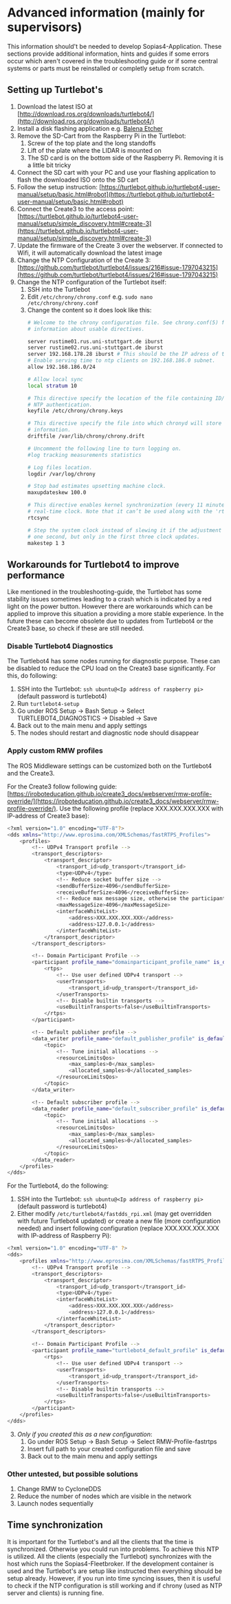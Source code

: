 # Advanced information (mainly for supervisors)
This information should't be needed to develop Sopias4-Application. These sections provide additional information, hints and guides if some errors occur which aren't covered in the troubleshooting guide or if some central systems or parts must be reinstalled or completly setup from scratch.

## Setting up Turtlebot's
1. Download the latest ISO at [http://download.ros.org/downloads/turtlebot4/](http://download.ros.org/downloads/turtlebot4/)
2. Install a disk flashing application e.g. [Balena Etcher](https://etcher.balena.io)
3. Remove the SD-Cart from the Raspberry Pi in the Turtlebot:
   1. Screw of the top plate and the long standoffs
   2. Lift of the plate where the LIDAR is mounted on
   3. The SD card is on the bottom side of the Raspberry Pi. Removing it is a little bit tricky
4. Connect the SD cart with your PC and use your flashing application to flash the downloaded ISO onto the SD cart
5. Follow the setup instruction: [https://turtlebot.github.io/turtlebot4-user-manual/setup/basic.html#robot](https://turtlebot.github.io/turtlebot4-user-manual/setup/basic.html#robot)
6. Connect the Create3 to the access point: [https://turtlebot.github.io/turtlebot4-user-manual/setup/simple_discovery.html#create-3](https://turtlebot.github.io/turtlebot4-user-manual/setup/simple_discovery.html#create-3)
7. Update the firmware of the Create 3 over the webserver. If connected to Wifi, it will automatically download the latest image
8. Change the NTP Configuration of the Create 3: [https://github.com/turtlebot/turtlebot4/issues/216#issue-1797043215](https://github.com/turtlebot/turtlebot4/issues/216#issue-1797043215)
9. Change the NTP configuration of the Turtlebot itself:
   1. SSH into the Turtlebot
   2. Edit `/etc/chrony/chrony.conf` e.g. `sudo nano /etc/chrony/chrony.conf`
   3. Change the content so it does look like this:
      ```bash
      # Welcome to the chrony configuration file. See chrony.conf(5) for more
      # information about usable directives.

      server rustime01.rus.uni-stuttgart.de iburst
      server rustime02.rus.uni-stuttgart.de iburst
      server 192.168.178.28 iburst # This should be the IP adress of the host where Sopias4 Fleetbroker runs on
      # Enable serving time to ntp clients on 192.168.186.0 subnet.
      allow 192.168.186.0/24

      # Allow local sync
      local stratum 10

      # This directive specify the location of the file containing ID/key pairs for
      # NTP authentication.
      keyfile /etc/chrony/chrony.keys

      # This directive specify the file into which chronyd will store the rate
      # information.
      driftfile /var/lib/chrony/chrony.drift

      # Uncomment the following line to turn logging on.
      #log tracking measurements statistics

      # Log files location.
      logdir /var/log/chrony

      # Stop bad estimates upsetting machine clock.
      maxupdateskew 100.0

      # This directive enables kernel synchronization (every 11 minutes) of the
      # real-time clock. Note that it can’t be used along with the 'rtcfile' directive.
      rtcsync

      # Step the system clock instead of slewing it if the adjustment is larger than
      # one second, but only in the first three clock updates.
      makestep 1 3
      ```
## Workarounds for Turtlebot4 to improve performance
Like mentioned in the troubleshooting-guide, the Turtlebot has some stability issues sometimes leading to a crash which is indicated by a red light on the power button. However there are workarounds which can be applied to improve this situation a providing a more stable experience. In the future these can become obsolete due to updates from Turtlebot4 or the Create3 base, so check if these are still needed.

### Disable Turtlebot4 Diagnostics
The Turtlebot4 has some nodes running for diagnostic purpose. These can be disabled to reduce the CPU load on the Create3 base significantly. For this, do following:
1. SSH into the Turtlebot: `ssh ubuntu@<Ip address of raspberry pi>` (default password is turtlebot4)
2. Run `turtlebot4-setup`
3. Go under ROS Setup -> Bash Setup -> Select TURTLEBOT4_DIAGNOSTICS -> Disabled -> Save
4. Back out to the main menu and apply settings
5. The nodes should restart and diagnostic node should disappear

### Apply custom RMW profiles
The ROS Middleware settings can be customized both on the Turtlebot4 and the Create3.

For the Create3 follow following guide: [https://iroboteducation.github.io/create3_docs/webserver/rmw-profile-override/](https://iroboteducation.github.io/create3_docs/webserver/rmw-profile-override/). Use the following profile  (replace XXX.XXX.XXX.XXX with IP-address of Create3 base):
```bash
<?xml version="1.0" encoding="UTF-8"?>
<dds xmlns="http://www.eprosima.com/XMLSchemas/fastRTPS_Profiles">
    <profiles>
        <!-- UDPv4 Transport profile -->
        <transport_descriptors>
            <transport_descriptor>
                <transport_id>udp_transport</transport_id>
                <type>UDPv4</type>
                <!-- Reduce socket buffer size -->
                <sendBufferSize>4096</sendBufferSize>
                <receiveBufferSize>4096</receiveBufferSize>
                <!-- Reduce max message size, otherwise the participant creation fails -->
                <maxMessageSize>4096</maxMessageSize>
                <interfaceWhiteList>
                    <address>XXX.XXX.XXX.XXX</address>
                    <address>127.0.0.1</address>
                </interfaceWhiteList>
            </transport_descriptor>
        </transport_descriptors>

        <!-- Domain Participant Profile -->
        <participant profile_name="domainparticipant_profile_name" is_default_profile="true">
            <rtps>
                <!-- Use user defined UDPv4 transport -->
                <userTransports>
                    <transport_id>udp_transport</transport_id>
                </userTransports>
                <!-- Disable builtin transports -->
                <useBuiltinTransports>false</useBuiltinTransports>
            </rtps>
        </participant>

        <!-- Default publisher profile -->
        <data_writer profile_name="default_publisher_profile" is_default_profile="true">
            <topic>
                <!-- Tune initial allocations -->
                <resourceLimitsQos>
                    <max_samples>0</max_samples>
                    <allocated_samples>0</allocated_samples>
                </resourceLimitsQos>
            </topic>
        </data_writer>

        <!-- Default subscriber profile -->
        <data_reader profile_name="default_subscriber_profile" is_default_profile="true">
            <topic>
                <!-- Tune initial allocations -->
                <resourceLimitsQos>
                    <max_samples>0</max_samples>
                    <allocated_samples>0</allocated_samples>
                </resourceLimitsQos>
            </topic>
        </data_reader>
    </profiles>
</dds>
```

For the Turtlebot4, do the following:
1. SSH into the Turtlebot: `ssh ubuntu@<Ip address of raspberry pi>` (default password is turtlebot4)
2. Either modify `/etc/turtlebot4/fastdds_rpi.xml` (may get overridden with future Turtlebot4 updated) or create a new file (more configuration needed) and insert following configuration (replace XXX.XXX.XXX.XXX with IP-address of Raspberry Pi):
```bash
<?xml version="1.0" encoding="UTF-8" ?>
<dds>
    <profiles xmlns="http://www.eprosima.com/XMLSchemas/fastRTPS_Profiles">
        <!-- UDPv4 Transport profile -->
        <transport_descriptors>
            <transport_descriptor>
                <transport_id>udp_transport</transport_id>
                <type>UDPv4</type>
                <interfaceWhiteList>
                    <address>XXX.XXX.XXX.XXX</address>
                    <address>127.0.0.1</address>
                </interfaceWhiteList>
            </transport_descriptor>
        </transport_descriptors>
        
        <!-- Domain Participant Profile -->
        <participant profile_name="turtlebot4_default_profile" is_default_profile="true">
            <rtps>
                <!-- Use user defined UDPv4 transport -->
                <userTransports>
                    <transport_id>udp_transport</transport_id>
                </userTransports>
                <!-- Disable builtin transports -->
                <useBuiltinTransports>false</useBuiltinTransports>
            </rtps>
        </participant>
    </profiles>
</dds>
```
3. *Only if you created this as a new configuration*: 
   1. Go under ROS Setup -> Bash Setup -> Select RMW-Profile-fastrtps
   2. Insert full path to your created configuration file and save
   3. Back out to the main menu and apply settings

### Other untested, but possible solutions
1. Change RMW to CycloneDDS
2. Reduce the number of nodes which are visible in the network
3. Launch nodes sequentially

## Time synchronization
It is important for the Turtlebot's and all the clients that the time is synchronized. Otherwise you could run into problems. To achieve this NTP is utilized. All the clients (especially the Turtlebot) synchronizes with the host which runs the Sopias4-Fleetbroker. If the development container is used and the Turtlebot's are setup like instructed then everything should be setup already. However, if you run into time syncing issues, then it is useful to check if the NTP configuration is still working and if chrony (used as NTP server and clients) is running fine.